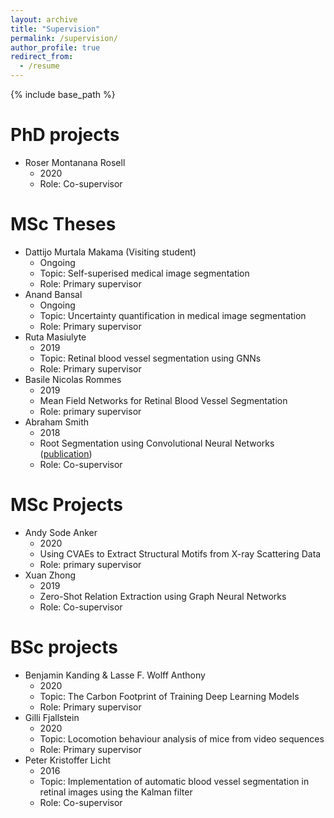 ```yaml
---
layout: archive
title: "Supervision"
permalink: /supervision/
author_profile: true
redirect_from:
  - /resume
---
```


{% include base_path %}

PhD projects
======
* Roser Montanana Rosell
	* 2020
	* Role: Co-supervisor 

MSc Theses
======
* Dattijo Murtala Makama (Visiting student)
	* Ongoing
	* Topic: Self-superised medical image segmentation
	* Role: Primary supervisor
* Anand Bansal
	* Ongoing
	* Topic: Uncertainty quantification in medical image segmentation
	* Role: Primary supervisor
* Ruta Masiulyte
	* 2019
	* Topic: Retinal blood vessel segmentation using GNNs
	* Role: Primary supervisor
* Basile Nicolas Rommes
	* 2019 
	* Mean Field Networks for Retinal Blood Vessel Segmentation 
	* Role: primary supervisor
* Abraham Smith
	* 2018 
	* Root Segmentation using Convolutional Neural Networks ([publication](https://raghavian.github.io/publication/2019-01-01-Segmentation-of-roots-in-soil-with-U-Net))
	* Role: Co-supervisor

MSc Projects
======
* Andy Sode Anker
	* 2020
	* Using CVAEs to Extract Structural Motifs from X-ray Scattering Data
	* Role: primary supervisor
* Xuan Zhong  
	* 2019
	* Zero-Shot Relation Extraction using Graph Neural Networks
	* Role: Co-supervisor

BSc projects
======
* Benjamin Kanding & Lasse F. Wolff Anthony
	* 2020
	* Topic: The Carbon Footprint of Training Deep Learning Models
	* Role: Primary supervisor
* Gilli Fjallstein
	* 2020
	* Topic: Locomotion behaviour analysis of mice from video sequences
	* Role: Primary supervisor
* Peter Kristoffer Licht
	* 2016
	* Topic: Implementation of automatic blood vessel segmentation in retinal images using
the Kalman filter
	* Role: Co-supervisor
 
